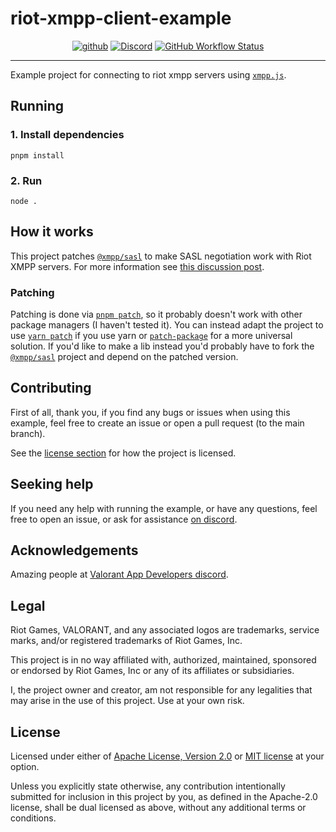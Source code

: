# riot-xmpp-client-example

<div align="center">

[![github](https://img.shields.io/badge/github-ev3nvy/riot--xmpp--client--example-181717?logo=github&style=for-the-badge)][repository]
[![Discord](https://img.shields.io/discord/1007597805956780062?color=5865F2&label=discord&logo=discord&logoColor=FFFFFF&style=for-the-badge)][discord]
[![GitHub Workflow Status](https://img.shields.io/github/actions/workflow/status/ev3nvy/riot-xmpp-client-example/ci.yml?branch=main&style=for-the-badge)][repository]

</div>

---

Example project for connecting to riot xmpp servers using [`xmpp.js`][xmpp.js].

## Running
### 1. Install dependencies
```console
pnpm install
```

### 2. Run
```console
node .
```


## How it works
This project patches [`@xmpp/sasl`][xmpp-sasl] to make SASL negotiation work with Riot XMPP
servers. For more information see [this discussion post][xmpp-patch].


### Patching
Patching is done via [`pnpm patch`][pnpm-patch], so it probably doesn't work with other package
managers (I haven't tested it). You can instead adapt the project to use
[`yarn patch`][yarn-patch] if you use yarn or [`patch-package`][patch-package] for a more
universal solution. If you'd like to make a lib instead you'd probably have to fork the
[`@xmpp/sasl`][xmpp-sasl] project and depend on the patched version.


## Contributing
First of all, thank you, if you find any bugs or issues when using this example, feel free to
create an issue or open a pull request (to the main branch).

See the [license section](#license) for how the project is licensed.


## Seeking help
If you need any help with running the example, or have any questions, feel free to open an issue,
or ask for assistance [on discord][discord].


## Acknowledgements
Amazing people at [Valorant App Developers discord][discord-valappdev].


## Legal
Riot Games, VALORANT, and any associated logos are trademarks, service marks, and/or registered
trademarks of Riot Games, Inc.

This project is in no way affiliated with, authorized, maintained, sponsored or endorsed by Riot
Games, Inc or any of its affiliates or subsidiaries.

I, the project owner and creator, am not responsible for any legalities that may arise in the use
of this project. Use at your own risk.


## License
Licensed under either of [Apache License, Version 2.0](LICENSE-APACHE) or
[MIT license](LICENSE-MIT) at your option.

Unless you explicitly state otherwise, any contribution intentionally submitted for inclusion in
this project by you, as defined in the Apache-2.0 license, shall be dual licensed as above,
without any additional terms or conditions.

<!-- Project links -->
[crates-io]: https://crates.io/crates/rman
[discord]: https://discord.gg/5QVVBKBvpQ
[docs-rs]: https://docs.rs/rman
[github-pages-docs]: https://ev3nvy.github.io/rman-rs
[repository]: https://github.com/ev3nvy/riot-xmpp-client-example


<!-- References -->
[xmpp.js]: https://github.com/xmppjs/xmpp.js
[xmpp-sasl]: https://github.com/xmppjs/xmpp.js/tree/main/packages/sasl
[xmpp-patch]: https://github.com/xmppjs/xmpp.js/discussions/951
[pnpm-patch]: https://pnpm.io/cli/patch
[yarn-patch]: https://yarnpkg.com/features/patching
[patch-package]: https://www.npmjs.com/package/patch-package
[discord-valappdev]: https://discord.gg/a9yzrw3KAm
